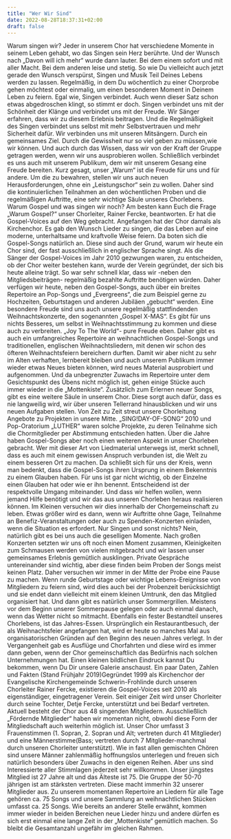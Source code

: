 ```yaml
---
title: "Wer Wir Sind"
date: 2022-08-28T18:37:31+02:00
draft: false
---
```


Warum singen wir?
Jeder in unserem Chor hat verschiedene Momente in seinem Leben gehabt, wo das Singen sein Herz berührte.
 Und der Wunsch nach „Davon will ich mehr“ wurde dann lauter.
 Bei dem einem sofort und mit aller Macht.
 Bei dem anderen leise und stetig.
So wie Du vielleicht auch jetzt gerade den Wunsch verspürst, Singen und Musik Teil Deines Lebens werden zu lassen.
 Regelmäßig, in dem Du wöchentlich zu einer Chorprobe gehen möchtest oder einmalig, um einen besonderen Moment in Deinem Leben zu feiern.
Egal wie, Singen verbindet.
 Auch wenn dieser Satz schon etwas abgedroschen klingt, so stimmt er doch.
Singen verbindet uns mit der Schönheit der Klänge und verbindet uns mit der Freude.
 Wir Sänger erfahren, dass wir zu diesem Erlebnis beitragen.
 Und die Regelmäßigkeit des Singen verbindet uns selbst mit mehr Selbstvertrauen und mehr Sicherheit dafür.
Wir verbinden uns mit unseren Mitsängern.
 Durch ein gemeinsames Ziel.
 Durch die Gewissheit nur so viel geben zu müssen,wie wir können.
 Und auch durch das Wissen, dass wir von der Kraft der Gruppe getragen werden, wenn wir uns ausprobieren wollen.
 Schließlich verbindet es uns auch mit unserem Publikum, dem wir mit unserem Gesang eine Freude bereiten.
Kurz gesagt, unser „Warum“ ist die Freude für uns und für andere.
 Um die zu bewahren, stellen wir uns auch neuen Herausforderungen, ohne ein „Leistungschor“ sein zu wollen.
 Daher sind die kontinuierlichen Teilnahmen an den wöchentlichen Proben und die regelmäßigen Auftritte, eine sehr wichtige Säule unseres Chorlebens.
Warum Gospel und was singen wir noch?
Am besten kann Euch die Frage „Warum Gospel?“ unser Chorleiter, Rainer Fercke, beantworten.
 Er hat die Gospel-Voices auf den Weg gebracht.
 Angefangen hat der Chor damals als Kirchenchor.
 Es gab den Wunsch Lieder zu singen, die das Leben auf eine moderne, unterhaltsame und kraftvolle Weise feiern.
 Da boten sich die Gospel-Songs natürlich an.
 Diese sind auch der Grund, warum wir heute ein Chor sind, der fast ausschließlich in englischer Sprache singt.
Als die Sänger der Gospel-Voices im Jahr 2010 gezwungen waren, zu entscheiden, ob der Chor weiter bestehen kann, wurde der Verein gegründet, der sich bis heute alleine trägt.
 So war sehr schnell klar, dass wir -neben den Mitgliedsbeiträgen- regelmäßig bezahlte Auftritte benötigen würden.
Daher verfügen wir heute, neben den Gospel-Songs, auch über ein breites Repertoire an Pop-Songs und „Evergreens“, die zum Beispiel gerne zu Hochzeiten, Geburtstagen und anderen Jubiläen „gebucht“ werden.
 Eine besondere Freude sind uns auch unsere regelmäßig stattfindenden Weihnachtskonzerte, den sogenannten „Gospel X-MAS“.
Es gibt für uns nichts Besseres, um selbst in Weihnachtsstimmung zu kommen und diese auch zu verbreiten.
„Joy To The World“- pure Freude eben.
 Daher gibt es auch ein umfangreiches Repertoire an weihnachtlichen Gospel-Songs und traditionellen, englischen Weihnachtsliedern, mit denen wir schon des öfteren Weihnachtsfeiern bereichern durften.
Damit wir aber nicht zu sehr im Alten verhaften, lernbereit bleiben und auch unserem Publikum immer wieder etwas Neues bieten können, wird neues Material ausprobiert und aufgenommen.
 Und da unbegrenzter Zuwachs im Repertoire unter dem Gesichtspunkt des Übens nicht möglich ist, gehen einige Stücke auch immer wieder in die „Mottenkiste“.
Zusätzlich zum Erlernen neuer Songs, gibt es eine weitere Säule in unserem Chor.
 Diese sorgt auch dafür, dass es nie langweilig wird, wir über unseren Tellerrand hinausblicken und wir uns neuen Aufgaben stellen.
 Von Zeit zu Zeit streut unsere Chorleitung Angebote zu Projekten in unsere Mitte.
 „SING!DAY-OF-SONG“ 2010 und Pop-Oratorium „LUTHER“ waren solche Projekte, zu deren Teilnahme sich die Chormitglieder per Abstimmung entschieden hatten.
Über die Jahre haben Gospel-Songs aber noch einen weiteren Aspekt in unser Chorleben gebracht.
Wer mit dieser Art von Liedmaterial unterwegs ist, merkt schnell, dass es auch mit einem gewissen Anspruch verbunden ist, die Welt zu einem besseren Ort zu machen.
 Da schließt sich für uns der Kreis, wenn man bedenkt, dass die Gospel-Songs ihren Ursprung in einem Bekenntnis zu einem Glauben haben.
 Für uns ist gar nicht wichtig, ob der Einzelne einen Glauben hat oder wie er ihn benennt.
 Entscheidend ist der respektvolle Umgang miteinander.
 Und dass wir helfen wollen, wenn jemand Hilfe benötigt und wir das aus unseren Chorleben heraus realisieren können.
 Im Kleinen versuchen wir dies innerhalb der Chorgemeinschaft zu leben.
 Etwas größer wird es dann, wenn wir Auftritte ohne Gage, Teilnahme an Benefiz-Veranstaltungen oder auch zu Spenden-Konzerten einladen, wenn die Situation es erfordert.
Nur Singen und sonst nichts?
Nein, natürlich gibt es bei uns auch die geselligen Momente.
 Nach großen Konzerten setzten wir uns oft noch einen Moment zusammen, Kleinigkeiten zum Schmausen werden von vielen mitgebracht und wir lassen unser gemeinsames Erlebnis gemütlich ausklingen.
Private Gespräche untereinander sind wichtig, aber diese finden beim Proben der Songs meist keinen Platz.
 Daher versuchen wir immer in der Mitte der Probe eine Pause zu machen.
 Wenn runde Geburtstage oder wichtige Lebens-Ereignisse von Mitgliedern zu feiern sind, wird dies auch bei der Probenzeit berücksichtigt und sie endet dann vielleicht mit einem kleinen Umtrunk, den das Mitglied organisiert hat.
Und dann gibt es natürlich unser Sommergrillen.
 Meistens vor dem Beginn unserer Sommerpause gelegen oder auch einmal danach, wenn das Wetter nicht so mitmacht.
 Ebenfalls ein fester Bestandteil unseres Chorlebens, ist das Jahres-Essen.
 Ursprünglich ein Restaurantbesuch, der als Weihnachtsfeier angefangen hat, wird er heute so manches Mal aus organisatorischen Gründen auf den Beginn des neuen Jahres verlegt.
 In der Vergangenheit gab es Ausflüge und Chorfahrten und diese wird es immer dann geben, wenn der Chor gemeinschaftlich das Bedürfnis nach solchen Unternehmungen hat.
Einen kleinen bildlichen Eindruck kannst Du bekommen, wenn Du Dir unsere Galerie anschaust.
Ein paar Daten, Zahlen und Fakten (Stand Frühjahr 2019)Gegründet 1999 als Kirchenchor der Evangelische Kirchengemeinde Schwerin-Frohlinde durch unseren Chorleiter Rainer Fercke, existieren die Gospel-Voices seit 2010 als eigenständiger, eingetragener Verein.
Seit einiger Zeit wird unser Chorleiter durch seine Tochter, Detje Fercke, unterstützt und bei Bedarf vertreten.
 Aktuell besteht der Chor aus 48 singenden Mitgliedern.
 Ausschließlich „Fördernde Mitglieder“ haben wir momentan nicht, obwohl diese Form der Mitgliedschaft auch weiterhin möglich ist.
 Unser Chor umfasst 3 Frauenstimmen (1. Sopran, 2. Sopran und Alt; vertreten durch 41 Mitglieder) und eine Männerstimme(Bass; vertreten durch 7 Mitglieder-manchmal durch unseren Chorleiter unterstützt).
Wie in fast allen gemischten Chören sind unsere Männer zahlenmäßig hoffnungslos unterlegen und freuen sich natürlich besonders über Zuwachs in den eigenen Reihen.
 Aber uns sind Interessierte aller Stimmlagen jederzeit sehr willkommen.
Unser jüngstes Mitglied ist 27 Jahre alt und das Älteste ist 75.
 Die Gruppe der 50-70 jährigen ist am stärksten vertreten.
 Diese macht immerhin 32 unserer Mitglieder aus.
Zu unserem momentanen Repertoire an Liedern für alle Tage gehören ca.
 75 Songs und unsere Sammlung an weihnachtlichen Stücken umfasst ca.
 25 Songs.
 Wie bereits an anderer Stelle erwähnt, kommen immer wieder in beiden Bereichen neue Lieder hinzu und andere dürfen es sich erst einmal eine lange Zeit in der „Mottenkiste“ gemütlich machen.
So bleibt die Gesamtanzahl ungefähr im gleichen Rahmen.
